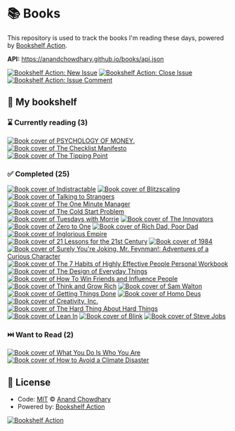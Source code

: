 # 📚 Books

This repository is used to track the books I'm reading these days, powered by [Bookshelf Action](https://github.com/AnandChowdhary/bookshelf-action).

**API:** https://anandchowdhary.github.io/books/api.json

[![Bookshelf Action: New Issue](https://github.com/AnandChowdhary/books/workflows/Bookshelf%20Action:%20New%20Issue/badge.svg)](https://github.com/AnandChowdhary/bookshelf-action/actions?query=workflow%3A%Bookshelf+Action%3A+New+Issue%22)
[![Bookshelf Action: Close Issue](https://github.com/AnandChowdhary/books/workflows/Bookshelf%20Action:%20Close%20Issue/badge.svg)](https://github.com/AnandChowdhary/bookshelf-action/actions?query=workflow%3A%Bookshelf+Action%3A+Close+Issue%22)
[![Bookshelf Action: Issue Comment](https://github.com/AnandChowdhary/books/workflows/Bookshelf%20Action:%20Issue%20Comment/badge.svg)](https://github.com/AnandChowdhary/bookshelf-action/actions?query=workflow%3A%Bookshelf+Action%3A+Issue+Comment%22)

## 📖 My bookshelf

<!--start:bookshelf-action-->
### ⌛ Currently reading (3)

[![Book cover of PSYCHOLOGY OF MONEY.](https://images.weserv.nl/?url=https%3A%2F%2Ftse2.mm.bing.net%2Fth%3Fq%3DPSYCHOLOGY%2520OF%2520MONEY.%2520by%2520morgan%2Bhousel%26w%3D256%26c%3D7%26rs%3D1%26p%3D0%26dpr%3D3%26pid%3D1.7%26mkt%3Den-IN%26adlt%3Dmoderate&w=128&h=196&fit=contain)](https://github.com/AnandChowdhary/books/issues/46 "PSYCHOLOGY OF MONEY. by MORGAN. HOUSEL")
[![Book cover of The Checklist Manifesto](https://images.weserv.nl/?url=http%3A%2F%2Fbooks.google.com%2Fbooks%2Fcontent%3Fid%3Dx3IcNujwHxcC%26printsec%3Dfrontcover%26img%3D1%26zoom%3D1%26edge%3Dcurl%26source%3Dgbs_api&w=128&h=196&fit=contain)](https://github.com/AnandChowdhary/books/issues/42 "The Checklist Manifesto by Atul Gawande")
[![Book cover of The Tipping Point](https://images.weserv.nl/?url=http%3A%2F%2Fbooks.google.com%2Fbooks%2Fcontent%3Fid%3DyBDBEGBIUmgC%26printsec%3Dfrontcover%26img%3D1%26zoom%3D1%26edge%3Dcurl%26source%3Dgbs_api&w=128&h=196&fit=contain)](https://github.com/AnandChowdhary/books/issues/39 "The Tipping Point by Malcolm Gladwell")

### ✅ Completed (25)

[![Book cover of Indistractable](https://images.weserv.nl/?url=http%3A%2F%2Fbooks.google.com%2Fbooks%2Fcontent%3Fid%3DGmmZDwAAQBAJ%26printsec%3Dfrontcover%26img%3D1%26zoom%3D1%26edge%3Dcurl%26source%3Dgbs_api&w=128&h=196&fit=contain)](https://github.com/AnandChowdhary/books/issues/44 "Indistractable by Nir Eyal completed in 1 week on July 2022")
[![Book cover of Blitzscaling](https://images.weserv.nl/?url=http%3A%2F%2Fbooks.google.com%2Fbooks%2Fcontent%3Fid%3DOyxyDwAAQBAJ%26printsec%3Dfrontcover%26img%3D1%26zoom%3D1%26edge%3Dcurl%26source%3Dgbs_api&w=128&h=196&fit=contain)](https://github.com/AnandChowdhary/books/issues/43 "Blitzscaling by Reid Hoffman, Chris Yeh completed in 6 days on July 2022")
[![Book cover of Talking to Strangers](https://images.weserv.nl/?url=http%3A%2F%2Fbooks.google.com%2Fbooks%2Fcontent%3Fid%3DVnuGDwAAQBAJ%26printsec%3Dfrontcover%26img%3D1%26zoom%3D1%26edge%3Dcurl%26source%3Dgbs_api&w=128&h=196&fit=contain)](https://github.com/AnandChowdhary/books/issues/41 "Talking to Strangers by Malcolm Gladwell completed in 2 months on July 2022")
[![Book cover of The One Minute Manager](https://images.weserv.nl/?url=http%3A%2F%2Fbooks.google.com%2Fbooks%2Fcontent%3Fid%3DhbQco6gUKm4C%26printsec%3Dfrontcover%26img%3D1%26zoom%3D1%26source%3Dgbs_api&w=128&h=196&fit=contain)](https://github.com/AnandChowdhary/books/issues/40 "The One Minute Manager by Kenneth Blanchard, Kenneth H. Blanchard, Spencer Johnson completed in 4 days on February 2022")
[![Book cover of The Cold Start Problem](https://images.weserv.nl/?url=http%3A%2F%2Fbooks.google.com%2Fbooks%2Fcontent%3Fid%3D4ezYzQEACAAJ%26printsec%3Dfrontcover%26img%3D1%26zoom%3D1%26source%3Dgbs_api&w=128&h=196&fit=contain)](https://github.com/AnandChowdhary/books/issues/38 "The Cold Start Problem by Andrew Chen completed in 7 months on August 2022")
[![Book cover of Tuesdays with Morrie](https://images.weserv.nl/?url=http%3A%2F%2Fbooks.google.com%2Fbooks%2Fcontent%3Fid%3Dz2z_6hLoPmgC%26printsec%3Dfrontcover%26img%3D1%26zoom%3D1%26edge%3Dcurl%26source%3Dgbs_api&w=128&h=196&fit=contain)](https://github.com/AnandChowdhary/books/issues/25 "Tuesdays with Morrie by Mitch Albom completed in 3 weeks on June 2020")
[![Book cover of The Innovators](https://images.weserv.nl/?url=http%3A%2F%2Fbooks.google.com%2Fbooks%2Fcontent%3Fid%3DaFapBAAAQBAJ%26printsec%3Dfrontcover%26img%3D1%26zoom%3D1%26edge%3Dcurl%26source%3Dgbs_api&w=128&h=196&fit=contain)](https://github.com/AnandChowdhary/books/issues/12 "The Innovators by Walter Isaacson completed in 3 months on February 2020")
[![Book cover of Zero to One](https://images.weserv.nl/?url=http%3A%2F%2Fbooks.google.com%2Fbooks%2Fcontent%3Fid%3DZH4oAwAAQBAJ%26printsec%3Dfrontcover%26img%3D1%26zoom%3D1%26edge%3Dcurl%26source%3Dgbs_api&w=128&h=196&fit=contain)](https://github.com/AnandChowdhary/books/issues/23 "Zero to One by Peter Thiel, Blake Masters completed in 2 months on August 2019")
[![Book cover of Rich Dad, Poor Dad](https://images.weserv.nl/?url=http%3A%2F%2Fbooks.google.com%2Fbooks%2Fcontent%3Fid%3DCx6aDwAAQBAJ%26printsec%3Dfrontcover%26img%3D1%26zoom%3D1%26edge%3Dcurl%26source%3Dgbs_api&w=128&h=196&fit=contain)](https://github.com/AnandChowdhary/books/issues/13 "Rich Dad, Poor Dad by Robert T. Kiyosaki completed in 10 months on February 2020")
[![Book cover of Inglorious Empire](https://images.weserv.nl/?url=http%3A%2F%2Fbooks.google.com%2Fbooks%2Fcontent%3Fid%3DZWwwDwAAQBAJ%26printsec%3Dfrontcover%26img%3D1%26zoom%3D1%26source%3Dgbs_api&w=128&h=196&fit=contain)](https://github.com/AnandChowdhary/books/issues/14 "Inglorious Empire by Shashi Tharoor completed in 1 year on February 2020")
[![Book cover of 21 Lessons for the 21st Century](https://images.weserv.nl/?url=http%3A%2F%2Fbooks.google.com%2Fbooks%2Fcontent%3Fid%3DMSKEDwAAQBAJ%26printsec%3Dfrontcover%26img%3D1%26zoom%3D1%26edge%3Dcurl%26source%3Dgbs_api&w=128&h=196&fit=contain)](https://github.com/AnandChowdhary/books/issues/15 "21 Lessons for the 21st Century by Yuval Noah Harari completed in 1 year on February 2020")
[![Book cover of 1984](https://images.weserv.nl/?url=http%3A%2F%2Fbooks.google.com%2Fbooks%2Fcontent%3Fid%3Dyxv1LK5gyV4C%26printsec%3Dfrontcover%26img%3D1%26zoom%3D1%26source%3Dgbs_api&w=128&h=196&fit=contain)](https://github.com/AnandChowdhary/books/issues/16 "1984 by George Orwell completed in 2 years on February 2020")
[![Book cover of Surely You're Joking, Mr. Feynman!: Adventures of a Curious Character](https://images.weserv.nl/?url=http%3A%2F%2Fbooks.google.com%2Fbooks%2Fcontent%3Fid%3D_gA_DwAAQBAJ%26printsec%3Dfrontcover%26img%3D1%26zoom%3D1%26edge%3Dcurl%26source%3Dgbs_api&w=128&h=196&fit=contain)](https://github.com/AnandChowdhary/books/issues/17 "Surely You're Joking, Mr. Feynman!: Adventures of a Curious Character by Richard P. Feynman completed in 3 years on February 2020")
[![Book cover of The 7 Habits of Highly Effective People Personal Workbook](https://images.weserv.nl/?url=http%3A%2F%2Fbooks.google.com%2Fbooks%2Fcontent%3Fid%3D-Evbj5_0DcQC%26printsec%3Dfrontcover%26img%3D1%26zoom%3D1%26edge%3Dcurl%26source%3Dgbs_api&w=128&h=196&fit=contain)](https://github.com/AnandChowdhary/books/issues/45 "The 7 Habits of Highly Effective People Personal Workbook by Stephen R. Covey completed in 1 week on October 2016")
[![Book cover of The Design of Everyday Things](https://images.weserv.nl/?url=http%3A%2F%2Fbooks.google.com%2Fbooks%2Fcontent%3Fid%3DheCtnQEACAAJ%26printsec%3Dfrontcover%26img%3D1%26zoom%3D1%26source%3Dgbs_api&w=128&h=196&fit=contain)](https://github.com/AnandChowdhary/books/issues/20 "The Design of Everyday Things by Donald A. Norman completed in 3 years on February 2020")
[![Book cover of How To Win Friends and Influence People](https://images.weserv.nl/?url=http%3A%2F%2Fbooks.google.com%2Fbooks%2Fcontent%3Fid%3D1rW-QpIAs8UC%26printsec%3Dfrontcover%26img%3D1%26zoom%3D1%26edge%3Dcurl%26source%3Dgbs_api&w=128&h=196&fit=contain)](https://github.com/AnandChowdhary/books/issues/19 "How To Win Friends and Influence People by Dale Carnegie completed in 3 years on February 2020")
[![Book cover of Think and Grow Rich](https://images.weserv.nl/?url=http%3A%2F%2Fbooks.google.com%2Fbooks%2Fcontent%3Fid%3DrYJaPwAACAAJ%26printsec%3Dfrontcover%26img%3D1%26zoom%3D1%26source%3Dgbs_api&w=128&h=196&fit=contain)](https://github.com/AnandChowdhary/books/issues/21 "Think and Grow Rich by Arthur R. Pell, Napoleon Hill completed in 3 years on February 2020")
[![Book cover of Sam Walton](https://images.weserv.nl/?url=http%3A%2F%2Fbooks.google.com%2Fbooks%2Fcontent%3Fid%3DggN9Kp8UVfwC%26printsec%3Dfrontcover%26img%3D1%26zoom%3D1%26edge%3Dcurl%26source%3Dgbs_api&w=128&h=196&fit=contain)](https://github.com/AnandChowdhary/books/issues/22 "Sam Walton by Sam Walton completed in 3 years on February 2020")
[![Book cover of Getting Things Done](https://images.weserv.nl/?url=http%3A%2F%2Fbooks.google.com%2Fbooks%2Fcontent%3Fid%3DWXcHwzaUd4MC%26printsec%3Dfrontcover%26img%3D1%26zoom%3D1%26edge%3Dcurl%26source%3Dgbs_api&w=128&h=196&fit=contain)](https://github.com/AnandChowdhary/books/issues/34 "Getting Things Done by David Allen completed in 10 months on April 2014")
[![Book cover of Homo Deus](https://images.weserv.nl/?url=http%3A%2F%2Fbooks.google.com%2Fbooks%2Fcontent%3Fid%3DH2t_CwAAQBAJ%26printsec%3Dfrontcover%26img%3D1%26zoom%3D1%26edge%3Dcurl%26source%3Dgbs_api&w=128&h=196&fit=contain)](https://github.com/AnandChowdhary/books/issues/32 "Homo Deus by Yuval Noah Harari completed in 8 months on June 2014")
[![Book cover of Creativity, Inc.](https://images.weserv.nl/?url=http%3A%2F%2Fbooks.google.com%2Fbooks%2Fcontent%3Fid%3DUqccAgAAQBAJ%26printsec%3Dfrontcover%26img%3D1%26zoom%3D1%26edge%3Dcurl%26source%3Dgbs_api&w=128&h=196&fit=contain)](https://github.com/AnandChowdhary/books/issues/30 "Creativity, Inc. by Ed Catmull, Amy Wallace completed in 4 months on June 2014")
[![Book cover of The Hard Thing About Hard Things](https://images.weserv.nl/?url=http%3A%2F%2Fbooks.google.com%2Fbooks%2Fcontent%3Fid%3D620pAgAAQBAJ%26printsec%3Dfrontcover%26img%3D1%26zoom%3D1%26edge%3Dcurl%26source%3Dgbs_api&w=128&h=196&fit=contain)](https://github.com/AnandChowdhary/books/issues/31 "The Hard Thing About Hard Things by Ben Horowitz completed in 0 seconds on April 2014")
[![Book cover of Lean In](https://images.weserv.nl/?url=http%3A%2F%2Fbooks.google.com%2Fbooks%2Fcontent%3Fid%3Dy9_mxZLYiiMC%26printsec%3Dfrontcover%26img%3D1%26zoom%3D1%26edge%3Dcurl%26source%3Dgbs_api&w=128&h=196&fit=contain)](https://github.com/AnandChowdhary/books/issues/29 "Lean In by Sheryl Sandberg completed in 7 months on June 2014")
[![Book cover of Blink](https://images.weserv.nl/?url=http%3A%2F%2Fbooks.google.com%2Fbooks%2Fcontent%3Fid%3DVKGbb1hg8JAC%26printsec%3Dfrontcover%26img%3D1%26zoom%3D1%26edge%3Dcurl%26source%3Dgbs_api&w=128&h=196&fit=contain)](https://github.com/AnandChowdhary/books/issues/28 "Blink by Malcolm Gladwell completed in 11 months on April 2014")
[![Book cover of Steve Jobs](https://images.weserv.nl/?url=http%3A%2F%2Fbooks.google.com%2Fbooks%2Fcontent%3Fid%3D8U2oAAAAQBAJ%26printsec%3Dfrontcover%26img%3D1%26zoom%3D1%26edge%3Dcurl%26source%3Dgbs_api&w=128&h=196&fit=contain)](https://github.com/AnandChowdhary/books/issues/26 "Steve Jobs by Walter Isaacson completed in 1 month on January 2013")

### ⏭️ Want to Read (2)

[![Book cover of What You Do Is Who You Are](https://images.weserv.nl/?url=http%3A%2F%2Fbooks.google.com%2Fbooks%2Fcontent%3Fid%3DPp-IDwAAQBAJ%26printsec%3Dfrontcover%26img%3D1%26zoom%3D1%26edge%3Dcurl%26source%3Dgbs_api&w=128&h=196&fit=contain)](https://github.com/AnandChowdhary/books/issues/49 "What You Do Is Who You Are by Ben Horowitz completed in undefined on Invalid Date")
[![Book cover of How to Avoid a Climate Disaster](https://images.weserv.nl/?url=http%3A%2F%2Fbooks.google.com%2Fbooks%2Fcontent%3Fid%3DpHK0DwAAQBAJ%26printsec%3Dfrontcover%26img%3D1%26zoom%3D1%26edge%3Dcurl%26source%3Dgbs_api&w=128&h=196&fit=contain)](https://github.com/AnandChowdhary/books/issues/47 "How to Avoid a Climate Disaster by Bill Gates completed in undefined on Invalid Date")

<!--end:bookshelf-action-->

## 📄 License

- Code: [MIT](./LICENSE) © [Anand Chowdhary](https://anandchowdhary.com)
- Powered by: [Bookshelf Action](https://github.com/AnandChowdhary/bookshelf-action)

[![Bookshelf Action](https://github.com/AnandChowdhary/bookshelf-action/blob/HEAD/assets/logo.svg)](https://github.com/AnandChowdhary/bookshelf-action)
